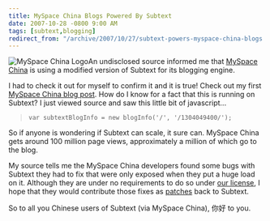```yaml
---
title: MySpace China Blogs Powered By Subtext
date: 2007-10-28 -0800 9:00 AM
tags: [subtext,blogging]
redirect_from: "/archive/2007/10/27/subtext-powers-myspace-china-blogs.aspx/"
---
```


![MySpace China
Logo](https://haacked.com/images/haacked_com/WindowsLiveWriter/NihaoMySpaceChinaHowisSubtextWorkingOutF_6BA/logo_3.png)An
undisclosed source informed me that [MySpace
China](http://myspace.cn/ "MySpace China") is using a modified version
of Subtext for
its blogging engine.

I had to check it out for myself to confirm it and it is true! Check out
my first [MySpace China blog
post](http://blog.myspace.cn/1304049400/archive/2007/10/29/400051092.aspx "Ni Hao Ma!").
How do I know for a fact that this is running on Subtext? I just viewed
source and saw this little bit of javascript...

> `var subtextBlogInfo = new blogInfo('/', '/1304049400/');`

So if anyone is wondering if Subtext can scale, it sure can. MySpace
China gets around 100 million page views, approximately a million of
which go to the blog.

My source tells me the MySpace China developers found some bugs with
Subtext they had to fix that were only exposed when they put a huge load
on it. Although they are under no requirements to do so under [our
license](http://subtextproject.com/Home/Docs/About/License/tabid/110/Default.aspx "Subtext License"),
I hope that they would contribute those fixes as
[patches](http://sourceforge.net/tracker/?group_id=137896&atid=739981 "Subtext Patches on SourceForge")
back to Subtext.

So to all you Chinese users of Subtext (via MySpace China), 你好 to you.

